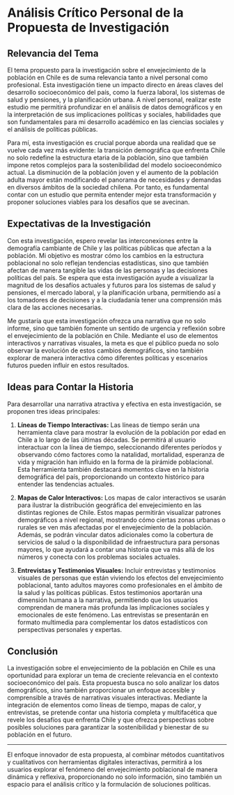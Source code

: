# Análisis Crítico Personal de la Propuesta de Investigación

## Relevancia del Tema

El tema propuesto para la investigación sobre el envejecimiento de la población en Chile es de suma relevancia tanto a nivel personal como profesional. Esta investigación tiene un impacto directo en áreas claves del desarrollo socioeconómico del país, como la fuerza laboral, los sistemas de salud y pensiones, y la planificación urbana. A nivel personal, realizar este estudio me permitirá profundizar en el análisis de datos demográficos y en la interpretación de sus implicaciones políticas y sociales, habilidades que son fundamentales para mi desarrollo académico en las ciencias sociales y el análisis de políticas públicas.

Para mí, esta investigación es crucial porque aborda una realidad que se vuelve cada vez más evidente: la transición demográfica que enfrenta Chile no solo redefine la estructura etaria de la población, sino que también impone retos complejos para la sostenibilidad del modelo socioeconómico actual. La disminución de la población joven y el aumento de la población adulta mayor están modificando el panorama de necesidades y demandas en diversos ámbitos de la sociedad chilena. Por tanto, es fundamental contar con un estudio que permita entender mejor esta transformación y proponer soluciones viables para los desafíos que se avecinan.

## Expectativas de la Investigación

Con esta investigación, espero revelar las interconexiones entre la demografía cambiante de Chile y las políticas públicas que afectan a la población. Mi objetivo es mostrar cómo los cambios en la estructura poblacional no solo reflejan tendencias estadísticas, sino que también afectan de manera tangible las vidas de las personas y las decisiones políticas del país. Se espera que esta investigación ayude a visualizar la magnitud de los desafíos actuales y futuros para los sistemas de salud y pensiones, el mercado laboral, y la planificación urbana, permitiendo así a los tomadores de decisiones y a la ciudadanía tener una comprensión más clara de las acciones necesarias.

Me gustaría que esta investigación ofrezca una narrativa que no solo informe, sino que también fomente un sentido de urgencia y reflexión sobre el envejecimiento de la población en Chile. Mediante el uso de elementos interactivos y narrativas visuales, la meta es que el público pueda no solo observar la evolución de estos cambios demográficos, sino también explorar de manera interactiva cómo diferentes políticas y escenarios futuros pueden influir en estos resultados.

## Ideas para Contar la Historia

Para desarrollar una narrativa atractiva y efectiva en esta investigación, se proponen tres ideas principales:

1. **Líneas de Tiempo Interactivas:**
   Las líneas de tiempo serán una herramienta clave para mostrar la evolución de la población por edad en Chile a lo largo de las últimas décadas. Se permitirá al usuario interactuar con la línea de tiempo, seleccionando diferentes períodos y observando cómo factores como la natalidad, mortalidad, esperanza de vida y migración han influido en la forma de la pirámide poblacional. Esta herramienta también destacará momentos clave en la historia demográfica del país, proporcionando un contexto histórico para entender las tendencias actuales.

2. **Mapas de Calor Interactivos:**
   Los mapas de calor interactivos se usarán para ilustrar la distribución geográfica del envejecimiento en las distintas regiones de Chile. Estos mapas permitirán visualizar patrones demográficos a nivel regional, mostrando cómo ciertas zonas urbanas o rurales se ven más afectadas por el envejecimiento de la población. Además, se podrán vincular datos adicionales como la cobertura de servicios de salud o la disponibilidad de infraestructura para personas mayores, lo que ayudará a contar una historia que va más allá de los números y conecta con los problemas sociales actuales.

3. **Entrevistas y Testimonios Visuales:**
   Incluir entrevistas y testimonios visuales de personas que están viviendo los efectos del envejecimiento poblacional, tanto adultos mayores como profesionales en el ámbito de la salud y las políticas públicas. Estos testimonios aportarán una dimensión humana a la narrativa, permitiendo que los usuarios comprendan de manera más profunda las implicaciones sociales y emocionales de este fenómeno. Las entrevistas se presentarán en formato multimedia para complementar los datos estadísticos con perspectivas personales y expertas.

## Conclusión

La investigación sobre el envejecimiento de la población en Chile es una oportunidad para explorar un tema de creciente relevancia en el contexto socioeconómico del país. Esta propuesta busca no solo analizar los datos demográficos, sino también proporcionar un enfoque accesible y comprensible a través de narrativas visuales interactivas. Mediante la integración de elementos como líneas de tiempo, mapas de calor, y entrevistas, se pretende contar una historia completa y multifacética que revele los desafíos que enfrenta Chile y que ofrezca perspectivas sobre posibles soluciones para garantizar la sostenibilidad y bienestar de su población en el futuro.

---

El enfoque innovador de esta propuesta, al combinar métodos cuantitativos y cualitativos con herramientas digitales interactivas, permitirá a los usuarios explorar el fenómeno del envejecimiento poblacional de manera dinámica y reflexiva, proporcionando no solo información, sino también un espacio para el análisis crítico y la formulación de soluciones políticas.

